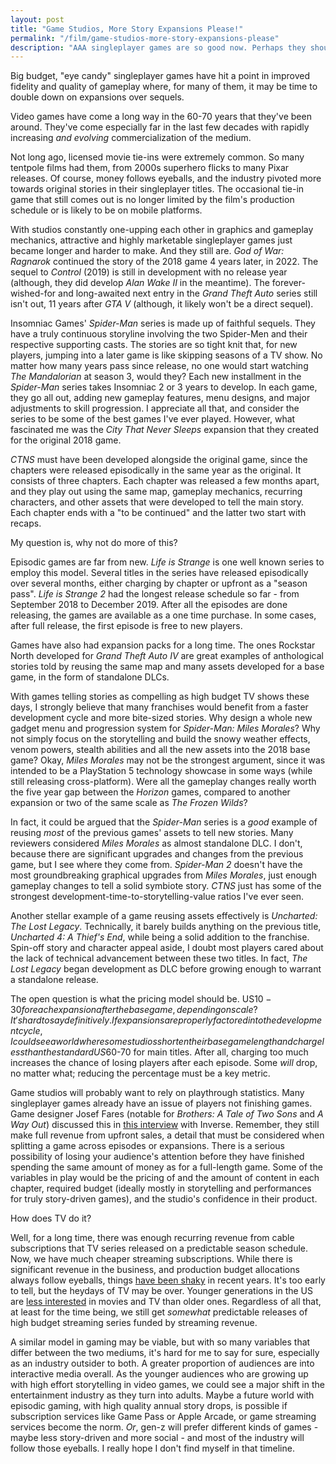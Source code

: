 ```yaml
---
layout: post
title: "Game Studios, More Story Expansions Please!"
permalink: "/film/game-studios-more-story-expansions-please"
description: "AAA singleplayer games are so good now. Perhaps they should cut back on new features and better graphics, and just tell more stories."
---
```


Big budget, "eye candy" singleplayer games have hit a point in improved fidelity and quality of gameplay where, for many of them, it may be time to double down on expansions over sequels.

<!--more-->

Video games have come a long way in the 60-70 years that they've been around. They've come especially far in the last few decades with rapidly increasing *and evolving* commercialization of the medium.

Not long ago, licensed movie tie-ins were extremely common. So many tentpole films had them, from 2000s superhero flicks to many Pixar releases. Of course, money follows eyeballs, and the industry pivoted more towards original stories in their singleplayer titles. The occasional tie-in game that still comes out is no longer limited by the film's production schedule or is likely to be on mobile platforms.

With studios constantly one-upping each other in graphics and gameplay mechanics, attractive and highly marketable singleplayer games just became longer and harder to make. And they still are. *God of War: Ragnarok* continued the story of the 2018 game 4 years later, in 2022. The sequel to *Control* (2019) is still in development with no release year (although, they did develop *Alan Wake II* in the meantime). The forever-wished-for and long-awaited next entry in the *Grand Theft Auto* series still isn't out, 11 years after *GTA V* (although, it likely won't be a direct sequel).

Insomniac Games' *Spider-Man* series is made up of faithful sequels. They have a truly continuous storyline involving the two Spider-Men and their respective supporting casts. The stories are so tight knit that, for new players, jumping into a later game is like skipping seasons of a TV show. No matter how many years pass since release, no one would start watching *The Mandalorian* at season 3, would they? Each new installment in the *Spider-Man* series takes Insomniac 2 or 3 years to develop. In each game, they go all out, adding new gameplay features, menu designs, and major adjustments to skill progression. I appreciate all that, and consider the series to be some of the best games I've ever played. However, what fascinated me was the *City That Never Sleeps* expansion that they created for the original 2018 game.

*CTNS* must have been developed alongside the original game, since the chapters were released episodically in the same year as the original. It consists of three chapters. Each chapter was released a few months apart, and they play out using the same map, gameplay mechanics, recurring characters, and other assets that were developed to tell the main story. Each chapter ends with a "to be continued" and the latter two start with recaps.

My question is, why not do more of this?

Episodic games are far from new. *Life is Strange* is one well known series to employ this model. Several titles in the series have released episodically over several months, either charging by chapter or upfront as a "season pass". *Life is Strange 2* had the longest release schedule so far - from September 2018 to December 2019. After all the episodes are done releasing, the games are available as a one time purchase. In some cases, after full release, the first episode is free to new players.

Games have also had expansion packs for a long time. The ones Rockstar North developed for *Grand Theft Auto IV* are great examples of anthological stories told by reusing the same map and many assets developed for a base game, in the form of standalone DLCs.

With games telling stories as compelling as high budget TV shows these days, I strongly believe that many franchises would benefit from a faster development cycle and more bite-sized stories. Why design a whole new gadget menu and progression system for *Spider-Man: Miles Morales*? Why not simply focus on the storytelling and build the snowy weather effects, venom powers, stealth abilities and all the new assets into the 2018 base game? Okay, *Miles Morales* may not be the strongest argument, since it was intended to be a PlayStation 5 technology showcase in some ways (while still releasing cross-platform). Were all the gameplay changes really worth the five year gap between the *Horizon* games, compared to another expansion or two of the same scale as *The Frozen Wilds*?

In fact, it could be argued that the *Spider-Man* series is a *good* example of reusing *most* of the previous games' assets to tell new stories. Many reviewers considered *Miles Morales* as almost standalone DLC. I don't, because there are significant upgrades and changes from the previous game, but I see where they come from. *Spider-Man 2* doesn't have the most groundbreaking graphical upgrades from *Miles Morales*, just enough gameplay changes to tell a solid symbiote story. *CTNS* just has some of the strongest development-time-to-storytelling-value ratios I've ever seen.

Another stellar example of a game reusing assets effectively is *Uncharted: The Lost Legacy*. Technically, it barely builds anything on the previous title, *Uncharted 4: A Thief's End*, while being a solid addition to the franchise. Spin-off story and character appeal aside, I doubt most players cared about the lack of technical advancement between these two titles. In fact, *The Lost Legacy* began development as DLC before growing enough to warrant a standalone release.

The open question is what the pricing model should be. US$10-30 for each expansion after the base game, depending on scale? It's hard to say definitively. If expansions are properly factored into the development cycle, I could see a world where some studios shorten their base game length and charge less than the standard US$60-70 for main titles. After all, charging too much increases the chance of losing players after each episode. Some *will* drop, no matter what; reducing the percentage must be a key metric.

Game studios will probably want to rely on playthrough statistics. Many singleplayer games already have an issue of players not finishing games. Game designer Josef Fares (notable for *Brothers: A Tale of Two Sons* and *A Way Out*) discussed this in [this interview](https://www.inverse.com/gaming/josef-fares-it-takes-two-interview) with Inverse. Remember, they still make full revenue from upfront sales, a detail that must be considered when splitting a game across episodes or expansions. There is a serious possibility of losing your audience's attention before they have finished spending the same amount of money as for a full-length game. Some of the variables in play would be the pricing of and the amount of content in each chapter, required budget (ideally mostly in storytelling and performances for truly story-driven games), and the studio's confidence in their product.

How does TV do it?

Well, for a long time, there was enough recurring revenue from cable subscriptions that TV series released on a predictable season schedule. Now, we have much cheaper streaming subscriptions. While there is significant revenue in the business, and production budget allocations always follow eyeballs, things [have been shaky](https://www.vox.com/recode/2023/1/5/23539590/streaming-losses-netflix-hbo-peter-kafka-media-column) in recent years. It's too early to tell, but the heydays of TV may be over. Younger generations in the US are [less interested](https://www2.deloitte.com/us/en/insights/industry/technology/media-industry-trends-2023.html) in movies and TV than older ones. Regardless of all that, at least for the time being, we still get *somewhat* predictable releases of high budget streaming series funded by streaming revenue.

A similar model in gaming may be viable, but with so many variables that differ between the two mediums, it's hard for me to say for sure, especially as an industry outsider to both. A greater proportion of audiences are into interactive media overall. As the younger audiences who are growing up with high effort storytelling in video games, we could see a major shift in the entertainment industry as they turn into adults. Maybe a future world with episodic gaming, with high quality annual story drops, is possible if subscription services like Game Pass or Apple Arcade, or game streaming services become the norm. *Or*, gen-z will prefer different kinds of games - maybe less story-driven and more social - and most of the industry will follow those eyeballs. I really hope I don't find myself in that timeline.
